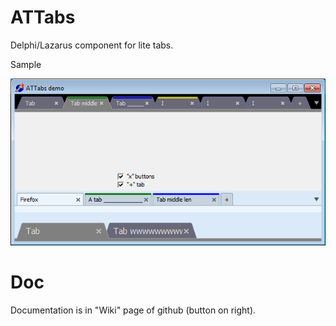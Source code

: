 ATTabs
======

Delphi/Lazarus component for lite tabs.  

Sample

![img](Demo1.png?raw=true)

Doc
===

Documentation is in "Wiki" page of github (button on right).
